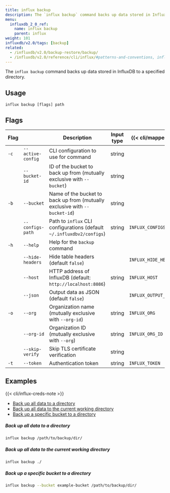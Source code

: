```yaml
---
title: influx backup
description: The `influx backup` command backs up data stored in InfluxDB to a specified directory.
menu:
  influxdb_2_0_ref:
    name: influx backup
    parent: influx
weight: 101
influxdb/v2.0/tags: [backup]
related:
  - /influxdb/v2.0/backup-restore/backup/
  - /influxdb/v2.0/reference/cli/influx/#patterns-and-conventions, influx CLI patterns and conventions
---
```


The `influx backup` command backs up data stored in InfluxDB to a specified directory.

## Usage
```
influx backup [flags] path
```

## Flags
| Flag |                   | Description                                                                | Input type | {{< cli/mapped >}}    |
|------|-------------------|-------------------------------------------------------------               |------------|--------------------   |
| `-c` | `--active-config` | CLI configuration to use for command                                       | string     |                       |
|      | `--bucket-id`     | ID of the bucket to back up from (mutually exclusive with `--bucket`)      | string     |                       |
| `-b` | `--bucket`        | Name of the bucket to back up from (mutually exclusive with `--bucket-id`) | string     |                       |
|      | `--configs-path`  | Path to `influx` CLI configurations (default `~/.influxdbv2/configs`)      | string     |`INFLUX_CONFIGS_PATH`  |
| `-h` | `--help`          | Help for the `backup` command                                              |            |                       |
|      | `--hide-headers`  | Hide table headers (default `false`)                                       |            | `INFLUX_HIDE_HEADERS` |
|      | `--host`          | HTTP address of InfluxDB (default: `http://localhost:8086`)                | string     | `INFLUX_HOST`         |
|      | `--json`          | Output data as JSON (default `false`)                                      |            | `INFLUX_OUTPUT_JSON`  |
| `-o` | `--org`           | Organization name (mutually exclusive with `--org-id`)                     | string     | `INFLUX_ORG`          |
|      | `--org-id`        | Organization ID (mutually exclusive with `--org`)                          | string     | `INFLUX_ORG_ID`       |
|      | `--skip-verify`   | Skip TLS certificate verification                                          | string     |                       |
| `-t` | `--token`         | Authentication token                                                       | string     | `INFLUX_TOKEN`        |

## Examples

{{< cli/influx-creds-note >}}

- [Back up all data to a directory](#back-up-all-data-to-a-directory)
- [Back up all data to the current working directory](#back-up-all-data-to-the-current-working-directory)
- [Back up a specific bucket to a directory](#back-up-a-specific-bucket-to-a-directory)

##### Back up all data to a directory
```sh
influx backup /path/to/backup/dir/
```

##### Back up all data to the current working directory
```sh
influx backup ./
```

##### Back up a specific bucket to a directory
```sh
influx backup --bucket example-bucket /path/to/backup/dir/
```